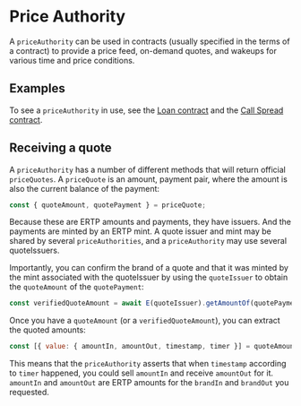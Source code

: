 # Price Authority

A `priceAuthority` can be used in contracts (usually specified in the
terms of a contract) to provide a price feed, on-demand quotes, and wakeups for
various time and price conditions.

## Examples

To see a `priceAuthority` in use, see the [Loan
contract](https://github.com/Agoric/agoric-sdk/tree/master/packages/zoe/src/contracts/loan)
and the [Call Spread
contract](https://github.com/Agoric/agoric-sdk/blob/master/packages/zoe/src/contracts/callSpread.js).

## Receiving a quote

A `priceAuthority` has a number of different methods that will return
official `priceQuotes`. A `priceQuote` is an amount, payment pair,
where the amount is also the current balance of the payment:

```js
const { quoteAmount, quotePayment } = priceQuote;
```

Because these are ERTP amounts and payments, they have issuers. And
the payments are minted by an ERTP mint. A quote issuer and mint may
be shared by several `priceAuthorities`, and a `priceAuthority` may
use several quoteIssuers.

Importantly, you can confirm the brand of a quote and that it was minted by the
mint associated with the quoteIssuer by using the `quoteIssuer` to obtain the
`quoteAmount` of the `quotePayment`:

```js
const verifiedQuoteAmount = await E(quoteIssuer).getAmountOf(quotePayment);
```

Once you have a `quoteAmount` (or a `verifiedQuoteAmount`), you can extract the
quoted amounts:

```js
const [{ value: { amountIn, amountOut, timestamp, timer }] = quoteAmount;
```

This means that the `priceAuthority` asserts that when `timestamp` according to
`timer` happened, you could sell `amountIn` and receive `amountOut` for it.
`amountIn` and `amountOut` are ERTP amounts for the `brandIn` and `brandOut` you
requested.

